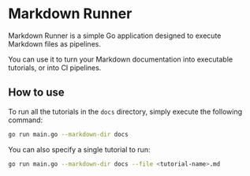 # Markdown Runner

Markdown Runner is a simple Go application designed to execute Markdown files as
pipelines.

You can use it to turn your Markdown documentation into executable tutorials, or
into CI pipelines.

## How to use

To run all the tutorials in the `docs` directory, simply execute the following command:

```bash
go run main.go --markdown-dir docs
```

You can also specify a single tutorial to run:

```bash
go run main.go --markdown-dir docs --file <tutorial-name>.md
```
